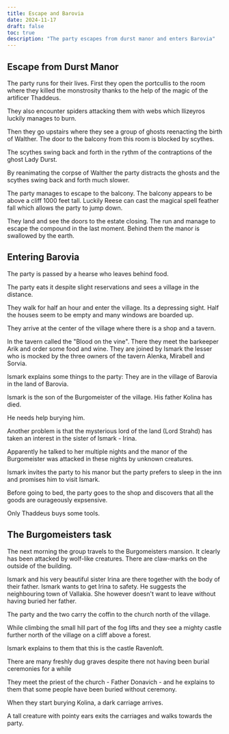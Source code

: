 ```yaml
---
title: Escape and Barovia
date: 2024-11-17
draft: false
toc: true
description: "The party escapes from durst manor and enters Barovia"
---
```


## Escape from Durst Manor

The party runs for their lives. First they open the portcullis to the room where they killed the monstrosity thanks to the help of the magic of the artificer Thaddeus.

They also encounter spiders attacking them with webs which Ilizeyros luckily manages to burn.

Then they go upstairs where they see a group of ghosts reenacting the birth of Walther. The door to the balcony from this room is blocked by scythes.

The scythes swing back and forth in the rythm of the contraptions of the ghost Lady Durst.

By reanimating the corpse of Walther the party distracts the ghosts and the scythes swing back and forth much slower.

The party manages to escape to the balcony. The balcony appears to be above a cliff 1000 feet tall. Luckily Reese can cast the magical spell feather fall which allows the party to jump down.

They land and see the doors to the estate closing. The run and manage to escape the compound in the last moment. Behind them the manor is swallowed by the earth.

## Entering Barovia

The party is passed by a hearse who leaves behind food.

The party eats it despite slight reservations and sees a village in the distance.

They walk for half an hour and enter the village. Its a depressing sight. Half the houses seem to be empty and many windows are boarded up.

They arrive at the center of the village where there is a shop and a tavern.

In the tavern called the "Blood on the vine". There they meet the barkeeper Arik and order some food and wine. They are joined by Ismark the lesser who is mocked by the three owners of the tavern Alenka, Mirabell and Sorvia.

Ismark explains some things to the party: They are in the village of Barovia in the land of Barovia.

Ismark is the son of the Burgomeister of the village. His father Kolina has died.

He needs help burying him.

Another problem is that the mysterious lord of the land (Lord Strahd) has taken an interest in the sister of Ismark - Irina.

Apparently he talked to her multiple nights and the manor of the Burgomeister was attacked in these nights by unknown creatures.

Ismark invites the party to his manor but the party prefers to sleep in the inn and promises him to visit Ismark.

Before going to bed, the party goes to the shop and discovers that all the goods are ourageously expsensive.

Only Thaddeus buys some tools.

## The Burgomeisters task

The next morning the group travels to the Burgomeisters mansion. It clearly has been attacked by wolf-like creatures. There are claw-marks on the outside of the building.

Ismark and his very beautiful sister Irina are there together with the body of their father. Ismark wants to get Irina to safety. He suggests the neighbouring town of Vallakia. She however doesn't want to leave without having buried her father.

The party and the two carry the coffin to the church north of the village.

While climbing the small hill part of the fog lifts and they see a mighty castle further north of the village on a cliff above a forest.

Ismark explains to them that this is the castle Ravenloft.

There are many freshly dug graves despite there not having been burial ceremonies for a while

They meet the priest of the church - Father Donavich - and he explains to them that some people have been buried without ceremony.

When they start burying Kolina, a dark carriage arrives.

A tall creature with pointy ears exits the carriages and walks towards the party.




